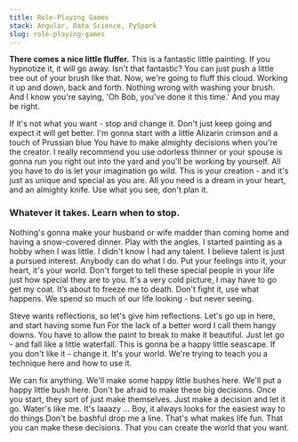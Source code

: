 ```yaml
---
title: Role-Playing Games
stack: Angular, Data Science, PySpark
slug: role-playing-games
---
```


**There comes a nice little fluffer.** This is a fantastic little painting. If you hypnotize it, it will go away. Isn't that fantastic? You can just push a little tree out of your brush like that. Now, we're going to fluff this cloud. Working it up and down, back and forth. Nothing wrong with washing your brush. And I know you're saying, 'Oh Bob, you've done it this time.' And you may be right.

If it's not what you want - stop and change it. Don't just keep going and expect it will get better. I'm gonna start with a little Alizarin crimson and a touch of Prussian blue You have to make almighty decisions when you're the creator. I really recommend you use odorless thinner or your spouse is gonna run you right out into the yard and you'll be working by yourself. All you have to do is let your imagination go wild. This is your creation - and it's just as unique and special as you are. All you need is a dream in your heart, and an almighty knife. Use what you see, don't plan it.

### Whatever it takes. Learn when to stop.

Nothing's gonna make your husband or wife madder than coming home and having a snow-covered dinner. Play with the angles. I started painting as a hobby when I was little. I didn't know I had any talent. I believe talent is just a pursued interest. Anybody can do what I do. Put your feelings into it, your heart, it's your world. Don't forget to tell these special people in your life just how special they are to you. It's a very cold picture, I may have to go get my coat. It’s about to freeze me to death. Don't fight it, use what happens. We spend so much of our life looking - but never seeing.

Steve wants reflections, so let's give him reflections. Let's go up in here, and start having some fun For the lack of a better word I call them hangy downs. You have to allow the paint to break to make it beautiful. Just let go - and fall like a little waterfall. This is gonna be a happy little seascape. If you don't like it - change it. It's your world. We're trying to teach you a technique here and how to use it.

We can fix anything. We'll make some happy little bushes here. We'll put a happy little bush here. Don't be afraid to make these big decisions. Once you start, they sort of just make themselves. Just make a decision and let it go. Water's like me. It's laaazy ... Boy, it always looks for the easiest way to do things Don't be bashful drop me a line. That's what makes life fun. That you can make these decisions. That you can create the world that you want.